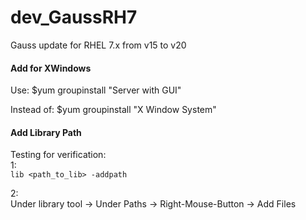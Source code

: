 # dev_GaussRH7
Gauss update for RHEL 7.x from v15 to v20

#### Add for XWindows 
Use:
$yum groupinstall "Server with GUI"<br/>

Instead of:
$yum groupinstall "X Window System"<br/>

#### Add Library Path
Testing for verification:<br/>
1:<br/>
`lib <path_to_lib> -addpath`<br/>

2:<br/>
Under library tool -> Under Paths -> Right-Mouse-Button -> Add Files <br/>


